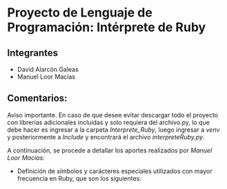 # Proyecto de Lenguaje de Programación: Intérprete de Ruby

## Integrantes
- David Alarcón Galeas
- Manuel Loor Macías

## Comentarios:

Aviso importante. En caso de que desee evitar descargar todo el proyecto con librerías adicionales incluídas y solo requiera del archivo.py, lo que debe hacer es ingresar a la carpeta *Interprete_Ruby*, luego ingresar a *venv* y posteriormente a *Include* y encontrará el archivo *interpreteRuby.py*.

A continuación, se procede a detallar los aportes realizados por *Manuel Loor Macías*:

- Definición de símbolos y carácteres especiales utilizados con mayor frecuencia en Ruby, que son los siguientes:

